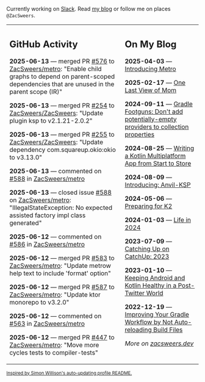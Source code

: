 Currently working on [Slack](https://slack.com/). Read [my blog](https://zacsweers.dev/) or follow me on places `@ZacSweers`.

<table><tr><td valign="top" width="60%">

## GitHub Activity
<!-- githubActivity starts -->
**2025-06-13** — merged PR [#576](https://github.com/ZacSweers/metro/pull/576) to [ZacSweers/metro](https://github.com/ZacSweers/metro): "Enable child graphs to depend on parent-scoped dependencies that are unused in the parent scope (IR)"

**2025-06-13** — merged PR [#254](https://github.com/ZacSweers/ZacSweers/pull/254) to [ZacSweers/ZacSweers](https://github.com/ZacSweers/ZacSweers): "Update plugin ksp to v2.1.21-2.0.2"

**2025-06-13** — merged PR [#255](https://github.com/ZacSweers/ZacSweers/pull/255) to [ZacSweers/ZacSweers](https://github.com/ZacSweers/ZacSweers): "Update dependency com.squareup.okio:okio to v3.13.0"

**2025-06-13** — commented on [#588](https://github.com/ZacSweers/metro/issues/588#issuecomment-2971134273) in [ZacSweers/metro](https://github.com/ZacSweers/metro)

**2025-06-13** — closed issue [#588](https://github.com/ZacSweers/metro/issues/588) on [ZacSweers/metro](https://github.com/ZacSweers/metro): "IllegalStateException: No expected assisted factory impl class generated"

**2025-06-12** — commented on [#586](https://github.com/ZacSweers/metro/issues/586#issuecomment-2968925644) in [ZacSweers/metro](https://github.com/ZacSweers/metro)

**2025-06-12** — merged PR [#583](https://github.com/ZacSweers/metro/pull/583) to [ZacSweers/metro](https://github.com/ZacSweers/metro): "Update metrow help text to include 'format' option"

**2025-06-12** — merged PR [#587](https://github.com/ZacSweers/metro/pull/587) to [ZacSweers/metro](https://github.com/ZacSweers/metro): "Update ktor monorepo to v3.2.0"

**2025-06-12** — commented on [#563](https://github.com/ZacSweers/metro/pull/563#issuecomment-2968296977) in [ZacSweers/metro](https://github.com/ZacSweers/metro)

**2025-06-12** — merged PR [#447](https://github.com/ZacSweers/metro/pull/447) to [ZacSweers/metro](https://github.com/ZacSweers/metro): "Move more cycles tests to compiler-tests"
<!-- githubActivity ends -->
</td><td valign="top" width="40%">

## On My Blog
<!-- blog starts -->
**2025-04-03** — [Introducing Metro](https://www.zacsweers.dev/introducing-metro/)

**2025-02-17** — [One Last View of Mom](https://www.zacsweers.dev/one-last-view-of-mom/)

**2024-09-11** — [Gradle Footguns: Don't add potentially-empty providers to collection properties](https://www.zacsweers.dev/gradle-footgun-adding-empty-providers-to-collection-properties/)

**2024-08-25** — [Writing a Kotlin Multiplatform App from Start to Store](https://www.zacsweers.dev/writing-a-kotlin-multiplatform-app-from-start-to-store/)

**2024-08-09** — [Introducing: Anvil-KSP](https://www.zacsweers.dev/introducing-anvil-ksp/)

**2024-05-06** — [Preparing for K2](https://www.zacsweers.dev/preparing-for-k2/)

**2024-01-03** — [Life in 2024](https://www.zacsweers.dev/life-in-2024/)

**2023-07-09** — [Catching Up on CatchUp: 2023](https://www.zacsweers.dev/catching-up-on-catchup-2023/)

**2023-01-10** — [Keeping Android and Kotlin Healthy in a Post-Twitter World](https://www.zacsweers.dev/keeping-android-healthy/)

**2022-12-19** — [Improving Your Gradle Workflow by Not Auto-reloading Build Files](https://www.zacsweers.dev/improving-your-workflow-by-not-auto-reloading-build-files/)
<!-- blog ends -->
_More on [zacsweers.dev](https://zacsweers.dev/)_
</td></tr></table>

<sub><a href="https://simonwillison.net/2020/Jul/10/self-updating-profile-readme/">Inspired by Simon Willison's auto-updating profile README.</a></sub>
